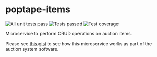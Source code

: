# poptape-items
![All unit tests pass](https://github.com/cliveyg/poptape-items/actions/workflows/unit-test.yml/badge.svg) ![Tests passed](https://img.shields.io/endpoint?url=https://gist.githubusercontent.com/cliveyg/1c36226cfbdf2ae7928d01649ab54fc3/raw/0817ad294ddbdc3b9301aff23ae2f4c2f6dc6ccd/poptape-items-junit-tests.json&label=Tests) ![Test coverage](https://img.shields.io/endpoint?url=https://gist.githubusercontent.com/cliveyg/1c36226cfbdf2ae7928d01649ab54fc3/raw/0817ad294ddbdc3b9301aff23ae2f4c2f6dc6ccd/poptape-items-cobertura-coverage.json&label=Test%20Coverage)

Microservice to perform CRUD operations on auction items.

Please see [this gist](https://gist.github.com/cliveyg/cf77c295e18156ba74cda46949231d69) to see how this microservice works as part of the auction system software.
